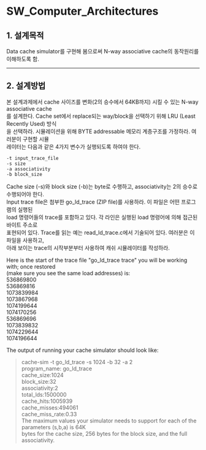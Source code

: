 # SW_Computer_Architectures

## 1. 설계목적
Data cache simulator를 구현해 봄으로써 N-way associative cache의 동작원리를 이해하도록 함.

----
## 2. 설계방법
본 설계과제에서 cache 사이즈를 변화(2의 승수에서 64KB까지) 시킬 수 있는 N-way associative cache  
를 설계한다. Cache set에서 replace되는 way/block을 선택하기 위해 LRU (Least Recently Used) 방식  
을 선택하라. 시뮬레이션을 위해 BYTE addressable 메모리 계층구조를 가정하라. 여러분이 구현할 시뮬  
레이터는 다음과 같은 4가지 변수가 실행되도록 하여야 한다.  

```
-t input_trace_file
-s size
-a associativity
-b block_size
```

Cache size (-s)와 block size (-b)는 byte로 수행하고, associativity는 2의 승수로 수행되어야 한다.  
Input trace file은 첨부한 go_ld_trace (ZIP file)를 사용하라. 이 파일은 어떤 프로그램의 실행된  
load 명령어들의 trace를 포함하고 있다. 각 라인은 실행된 load 명령어에 의해 접근된 바이트 주소로  
표현되어 있다. Trace를 읽는 예는 read_ld_trace.c에서 기술되어 있다. 여러분은 이 파일을 사용하고,  
아래 보이는 trace의 시작부분부터 사용하여 캐쉬 시뮬레이터를 작성하라.  

Here is the start of the trace file "go_ld_trace trace" you will be working with; once restored  
(make sure you see the same load addresses) is:  
536869800  
536869816  
1073839984  
1073867968  
1074199644  
1074170256  
536869696  
1073839832  
1074229644  
1074196644  

The output of running your cache simulator should look like:  
>cache-sim -t go_ld_trace -s 1024 -b 32 -a 2  
program_name: go_ld_trace  
cache_size:1024  
block_size:32  
associativity:2  
total_lds:1500000  
cache_hits:1005939  
cache_misses:494061  
cache_miss_rate:0.33  
The maximum values your simulator needs to support for each of the parameters (s,b,a) is 64K  
bytes for the cache size, 256 bytes for the block size, and the full associativity.  
